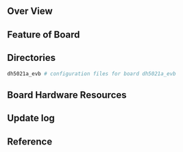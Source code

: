 ## Over View

## Feature of Board

## Directories

```sh
dh5021a_evb # configuration files for board dh5021a_evb
```

## Board Hardware Resources

## Update log

## Reference
